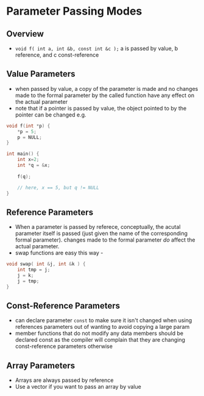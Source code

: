# Parameter Passing Modes 
## Overview
* `void f( int a, int &b, const int &c );` a is passed by value, b reference, and c const-reference

## Value Parameters
* when passed by value, a copy of the parameter is made and no changes made to the formal parameter by the called function have any effect on the actual parameter
* note that if a pointer is passed by value, the object pointed to by the pointer can be changed e.g.
```c
void f(int *p) {
    *p = 5;
    p = NULL;
}

int main() {
    int x=2;
    int *q = &x;
    
    f(q);

    // here, x == 5, but q != NULL
}
```

## Reference Parameters
* When a parameter is passed by referece, conceptually, the acutal parameter itself is passed (just given the name of the corresponding formal parameter). changes made to the formal parameter _do_ affect the actual parameter. 
* swap functions are easy this way -
```c
void swap( int &j, int &k ) {
    int tmp = j;
    j = k;
    j = tmp;
}
```

## Const-Reference Parameters
* can declare parameter `const` to make sure it isn't changed when using references parameters out of wanting to avoid copying a large param
* member functions that do not modify any data members should be declared const as the compiler will complain that they are changing const-reference parameters otherwise

## Array Parameters
* Arrays are always passed by reference
* Use a vector if you want to pass an array by value
